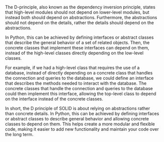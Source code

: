 The D-principle, also known as the dependency inversion principle, states that high-level modules should not depend on lower-level modules, but instead both should depend on abstractions. Furthermore, the abstractions should not depend on the details, rather the details should depend on the abstractions.

In Python, this can be achieved by defining interfaces or abstract classes that describe the general behavior of a set of related objects. Then, the concrete classes that implement these interfaces can depend on them, instead of the high-level classes directly depending on the low-level classes.

For example, if we had a high-level class that requires the use of a database, instead of directly depending on a concrete class that handles the connection and queries to the database, we could define an interface that describes the methods needed to interact with the database. The concrete classes that handle the connection and queries to the database could then implement this interface, allowing the top-level class to depend on the interface instead of the concrete classes.

In short, the D principle of SOLID is about relying on abstractions rather than concrete details. In Python, this can be achieved by defining interfaces or abstract classes to describe general behavior and allowing concrete classes to depend on them. This helps create a more modular and flexible code, making it easier to add new functionality and maintain your code over the long term.